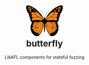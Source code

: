 <h1 align="center">
    <br/>
    <img src="./logo.png" width="120" height="auto">
    <br/>
    butterfly
    <br/>
</h1>
<p align="center">
    <!--
    badges here
    crates.io version badge
    -->
    LibAFL components for stateful fuzzing
</p>

